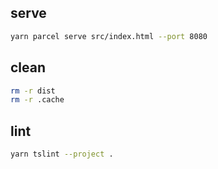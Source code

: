## serve

```bash
yarn parcel serve src/index.html --port 8080
```

## clean

```bash
rm -r dist
rm -r .cache
```

## lint

```bash
yarn tslint --project .
```
